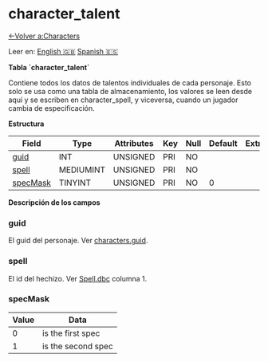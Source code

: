 ﻿# character\_talent

[<-Volver a:Characters](database-characters.md)

Leer en: [English :gb:](../character_talent) [Spanish :es:](character_talent)

**Tabla \`character\_talent\`**

Contiene todos los datos de talentos individuales de cada personaje. Esto solo se usa como una tabla de almacenamiento, los valores se leen desde aquí y se escriben en character\_spell, y viceversa, cuando un jugador cambia de especificación.

**Estructura**

| Field         | Type      | Attributes | Key | Null | Default | Extra | Comment |
| ------------- | --------- | ---------- | --- | ---- | ------- | ----- | ------- |
| [guid][1]     | INT       | UNSIGNED   | PRI | NO   |         |       |         |
| [spell][2]    | MEDIUMINT | UNSIGNED   | PRI | NO   |         |       |         |
| [specMask][3] | TINYINT   | UNSIGNED   | PRI | NO   | 0       |       |         |

[1]: #guid
[2]: #spell
[3]: #specmask

**Descripción de los campos**

### guid

El guid del personaje. Ver [characters.guid](characters#guid).

### spell

El id del hechizo. Ver [Spell.dbc](spell) columna 1.

### specMask

| Value | Data               | 
| ----- | ------------------ |
| 0     | is the first spec  | 
| 1     | is the second spec |
